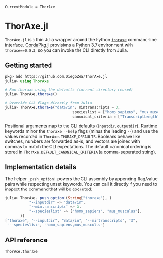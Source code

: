 ```@meta
CurrentModule = ThorAxe
```

# ThorAxe.jl

`ThorAxe.jl` is a thin Julia wrapper around the Python
[`thoraxe`](https://pypi.org/project/thoraxe/) command-line interface.
[CondaPkg.jl](https://github.com/JuliaPy/CondaPkg.jl) provisions a Python 3.7
environment with `thoraxe==0.8.3`, so you can invoke the CLI directly from
Julia.

## Getting started

```julia
pkg> add https://github.com/DiegoZea/ThorAxe.jl
julia> using ThorAxe

# Run thoraxe using the defaults (current directory reused)
julia> ThorAxe.thoraxe()

# Override CLI flags directly from Julia
julia> ThorAxe.thoraxe("data/in"; mintranscripts = 3,
                               specieslist = ["homo_sapiens", "mus_musculus"],
                               canonical_criteria = ["TranscriptLength", "TSL"])
```

Positional arguments map to the CLI defaults (`inputdir`, `outputdir`). Runtime
keywords mirror the `thoraxe --help` flags (minus the leading `--`) and use the
values recorded in `ThorAxe.THORAXE_DEFAULTS`. Booleans behave like switches,
numbers are forwarded as-is, and vectors are joined with commas to match the CLI
expectations. The default canonical ordering is stored in
`ThorAxe.DEFAULT_CANONICAL_CRITERIA` (a comma-separated string).

## Implementation details

The helper `_push_option!` powers the CLI assembly by appending flag/value pairs
while respecting unset keywords. You can call it directly if you need to inspect
the command that will be executed:

```julia
julia> ThorAxe._push_option!(String["thoraxe"], (
           "--inputdir" => "data/in",
           "--mintranscripts" => 3,
           "--specieslist" => ["homo_sapiens", "mus_musculus"],
       ))
["thoraxe", "--inputdir", "data/in", "--mintranscripts", "3",
 "--specieslist", "homo_sapiens,mus_musculus"]
```

## API reference

```@docs
ThorAxe.thoraxe
```
